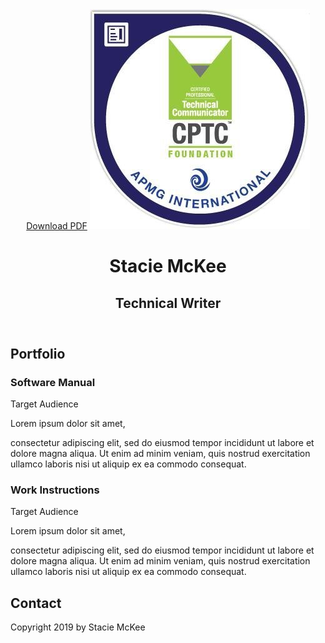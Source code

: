<html lang="en">
<head>
    <meta charset="UTF-8">
</head>
	
<body>
  <header id="about">
    <a href="resume.pdf" class="btn download">Download PDF</a>
      <img class="profile-image" src="images/cptc.jpg" alt="Stacie McKee">
        <h1>Stacie McKee</h1>
        <h2>Technical Writer</h2>
  </header>

  <main>
<!-- // Portfolio -->
    <section id="portfolio" class="portfolio">
        <h2>Portfolio</h2>
          <h3>Software Manual</h3>
            <p>Target Audience</p>
		        </div>
          <p>Lorem ipsum dolor sit amet,</p>
          <p> consectetur adipiscing elit, sed do eiusmod tempor incididunt ut labore et dolore magna aliqua. Ut enim ad minim veniam, quis nostrud exercitation ullamco laboris nisi ut aliquip ex ea commodo consequat.<p>
          <h3>Work Instructions</h3>
            <p class="uppercase">Target Audience</p>
        </div>
        <div class="col-wide project-description">
          <p>Lorem ipsum dolor sit amet,</p>
          <p> consectetur adipiscing elit, sed do eiusmod tempor incididunt ut labore et dolore magna aliqua. Ut enim ad minim veniam, quis nostrud exercitation ullamco laboris nisi ut aliquip ex ea commodo consequat.<p>
      </div>
    </section>
  </main>
<!-- // Footer and Contact Info -->
  <footer id="contact" class="footer">
    <div class="content-wrap">
      <h2>Contact</h2>
        <div class="contact-info">
          <a href="mailto:stacie.mckee@gmail.com"><i class="fas fa-envelope"></i></a>
          <a href="#" target="https://www.linkedin.com/in/stacie-mckee-5338154a/"><i class="fab fa-linkedin"></i></a>
        </div>
        <p>Copyright 2019 by Stacie McKee</p>
    </div>
  </footer>
</body>
</html>
